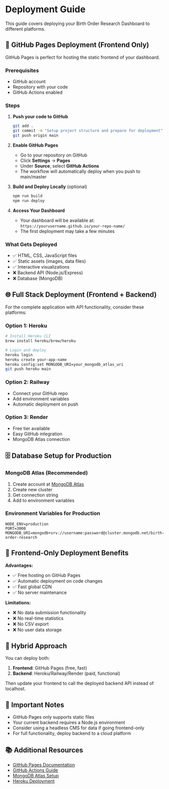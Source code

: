 # Deployment Guide

This guide covers deploying your Birth Order Research Dashboard to different platforms.

## 🚀 GitHub Pages Deployment (Frontend Only)

GitHub Pages is perfect for hosting the static frontend of your dashboard.

### Prerequisites
- GitHub account
- Repository with your code
- GitHub Actions enabled

### Steps

1. **Push your code to GitHub**
   ```bash
   git add .
   git commit -m "Setup project structure and prepare for deployment"
   git push origin main
   ```

2. **Enable GitHub Pages**
   - Go to your repository on GitHub
   - Click **Settings** → **Pages**
   - Under **Source**, select **GitHub Actions**
   - The workflow will automatically deploy when you push to main/master

3. **Build and Deploy Locally** (optional)
   ```bash
   npm run build
   npm run deploy
   ```

4. **Access Your Dashboard**
   - Your dashboard will be available at: `https://yourusername.github.io/your-repo-name/`
   - The first deployment may take a few minutes

### What Gets Deployed
- ✅ HTML, CSS, JavaScript files
- ✅ Static assets (images, data files)
- ✅ Interactive visualizations
- ❌ Backend API (Node.js/Express)
- ❌ Database (MongoDB)

## 🌐 Full Stack Deployment (Frontend + Backend)

For the complete application with API functionality, consider these platforms:

### Option 1: Heroku
```bash
# Install Heroku CLI
brew install heroku/brew/heroku

# Login and deploy
heroku login
heroku create your-app-name
heroku config:set MONGODB_URI=your_mongodb_atlas_uri
git push heroku main
```

### Option 2: Railway
- Connect your GitHub repo
- Add environment variables
- Automatic deployment on push

### Option 3: Render
- Free tier available
- Easy GitHub integration
- MongoDB Atlas connection

## 🗄️ Database Setup for Production

### MongoDB Atlas (Recommended)
1. Create account at [MongoDB Atlas](https://www.mongodb.com/atlas)
2. Create new cluster
3. Get connection string
4. Add to environment variables

### Environment Variables for Production
```env
NODE_ENV=production
PORT=3000
MONGODB_URI=mongodb+srv://username:password@cluster.mongodb.net/birth-order-research
```

## 📱 Frontend-Only Deployment Benefits

**Advantages:**
- ✅ Free hosting on GitHub Pages
- ✅ Automatic deployment on code changes
- ✅ Fast global CDN
- ✅ No server maintenance

**Limitations:**
- ❌ No data submission functionality
- ❌ No real-time statistics
- ❌ No CSV export
- ❌ No user data storage

## 🔄 Hybrid Approach

You can deploy both:
1. **Frontend**: GitHub Pages (free, fast)
2. **Backend**: Heroku/Railway/Render (paid, functional)

Then update your frontend to call the deployed backend API instead of localhost.

## 🚨 Important Notes

- GitHub Pages only supports static files
- Your current backend requires a Node.js environment
- Consider using a headless CMS for data if going frontend-only
- For full functionality, deploy backend to a cloud platform

## 📚 Additional Resources

- [GitHub Pages Documentation](https://pages.github.com/)
- [GitHub Actions Guide](https://docs.github.com/en/actions)
- [MongoDB Atlas Setup](https://docs.atlas.mongodb.com/getting-started/)
- [Heroku Deployment](https://devcenter.heroku.com/categories/nodejs-support)
